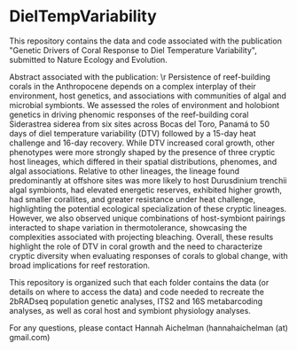 # DielTempVariability
This repository contains the data and code associated with the publication "Genetic Drivers of Coral Response to Diel Temperature Variability", submitted to Nature Ecology and Evolution.

Abstract associated with the publication: \r
Persistence of reef-building corals in the Anthropocene depends on a complex interplay of their environment, host genetics, and associations with communities of algal and microbial symbionts. We assessed the roles of environment and holobiont genetics in driving phenomic responses of the reef-building coral Siderastrea siderea from six sites across Bocas del Toro, Panamá to 50 days of diel temperature variability (DTV) followed by a 15-day heat challenge and 16-day recovery. While DTV increased coral growth, other phenotypes were more strongly shaped by the presence of three cryptic host lineages, which differed in their spatial distributions, phenomes, and algal associations. Relative to other lineages, the lineage found predominantly at offshore sites was more likely to host Durusdinium trenchii algal symbionts, had elevated energetic reserves, exhibited higher growth, had smaller corallites, and greater resistance under heat challenge, highlighting the potential ecological specialization of these cryptic lineages. However, we also observed unique combinations of host-symbiont pairings interacted to shape variation in thermotolerance, showcasing the complexities associated with projecting bleaching. Overall, these results highlight the role of DTV in coral growth and the need to characterize cryptic diversity when evaluating responses of corals to global change, with broad implications for reef restoration.


This repository is organized such that each folder contains the data (or details on where to access the data) and code needed to recreate the 2bRADseq population genetic analyses, ITS2 and 16S metabarcoding analyses, as well as coral host and symbiont physiology analyses. 

For any questions, please contact Hannah Aichelman (hannahaichelman (at) gmail.com)
